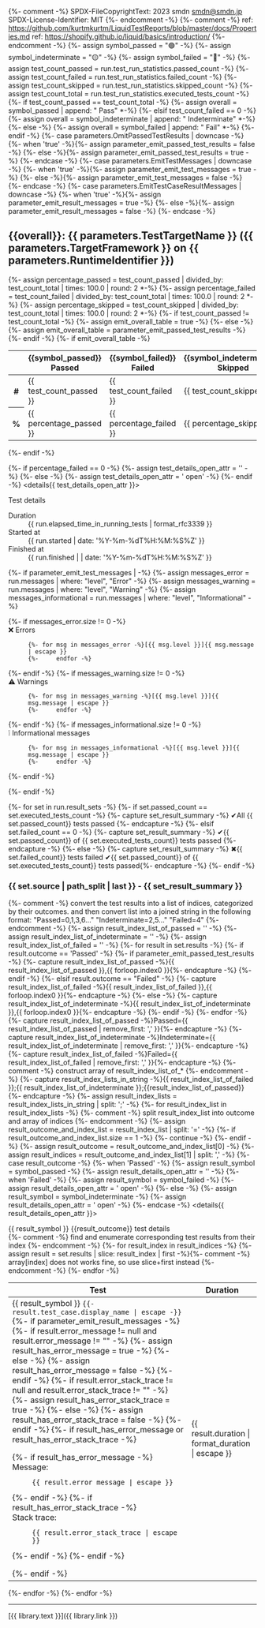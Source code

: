{%- comment -%}
SPDX-FileCopyrightText: 2023 smdn <smdn@smdn.jp>
SPDX-License-Identifier: MIT
{%- endcomment -%}
{%- comment -%}
  ref: https://github.com/kurtmkurtm/LiquidTestReports/blob/master/docs/Properties.md
  ref: https://shopify.github.io/liquid/basics/introduction/
{%- endcomment -%}
{%- assign symbol_passed = "🟢" -%}
{%- assign symbol_indeterminate = "🟡" -%}
{%- assign symbol_failed = "🔴" -%}
{%- assign test_count_passed   = run.test_run_statistics.passed_count -%}
{%- assign test_count_failed   = run.test_run_statistics.failed_count -%}
{%- assign test_count_skipped  = run.test_run_statistics.skipped_count -%}
{%- assign test_count_total    = run.test_run_statistics.executed_tests_count -%}
{%- if test_count_passed == test_count_total -%}
{%-   assign overall = symbol_passed | append: " Pass" *-%}
{%- elsif test_count_failed == 0 -%}
{%-   assign overall = symbol_indeterminate | append: " Indeterminate" *-%}
{%- else -%}
{%-   assign overall = symbol_failed | append: " Fail" *-%}
{%- endif -%}
{%- case parameters.OmitPassedTestResults | downcase -%}
{%-   when 'true' -%}{%- assign parameter_emit_passed_test_results = false -%}
{%-   else -%}{%- assign parameter_emit_passed_test_results = true -%}
{%- endcase -%}
{%- case parameters.EmitTestMessages | downcase -%}
{%-   when 'true' -%}{%- assign parameter_emit_test_messages = true -%}
{%-   else -%}{%- assign parameter_emit_test_messages = false -%}
{%- endcase -%}
{%- case parameters.EmitTestCaseResultMessages | downcase -%}
{%-   when 'true' -%}{%- assign parameter_emit_result_messages = true -%}
{%-   else -%}{%- assign parameter_emit_result_messages = false -%}
{%- endcase -%}
## {{overall}}: {{ parameters.TestTargetName }} ({{ parameters.TargetFramework }} on {{ parameters.RuntimeIdentifier }})
{%- assign percentage_passed  = test_count_passed  | divided_by: test_count_total | times: 100.0 | round: 2 *-%}
{%- assign percentage_failed  = test_count_failed  | divided_by: test_count_total | times: 100.0 | round: 2 *-%}
{%- assign percentage_skipped = test_count_skipped | divided_by: test_count_total | times: 100.0 | round: 2 *-%}
{%- if test_count_passed != test_count_total -%}
{%-   assign emit_overall_table = true -%}
{%- else -%}
{%-   assign emit_overall_table = parameter_emit_passed_test_results -%}
{%- endif -%}
{%- if emit_overall_table -%}
<table>
  <thead>
    <tr>
      <th></th>
      <th scope="col">{{symbol_passed}} Passed</th>
      <th scope="col">{{symbol_failed}} Failed</th>
      <th scope="col">{{symbol_indeterminate}} Skipped</th>
      <th scope="col">Total</th>
    </tr>
  </thead>
  <tbody>
    <tr>
      <th scope="row">#</th>
      <td>{{ test_count_passed }}</td>
      <td>{{ test_count_failed }}</td>
      <td>{{ test_count_skipped }}</td>
      <td>{{ test_count_total }}</td>
    </tr>
    <tr>
      <th scope="row">%</th>
      <td>{{ percentage_passed }}</td>
      <td>{{ percentage_failed }}</td>
      <td>{{ percentage_skipped }}</td>
      <td>100</td>
    </tr>
  </tbody>
</table>
{%- endif -%}

{%- if percentage_failed == 0 -%}
{%-   assign test_details_open_attr = '' -%}
{%- else -%}
{%-   assign test_details_open_attr = ' open' -%}
{%- endif -%}
<details{{ test_details_open_attr }}>
  <summary>Test details</summary>
  <dl>
    <dt>Duration</dt>
    <dd>{{ run.elapsed_time_in_running_tests | format_rfc3339 }}</dd>
    <dt>Started at</dt>
    <dd><time>{{ run.started | date: '%Y-%m-%dT%H:%M:%S%Z' }}</time></dd>
    <dt>Finished at</dt>
    <dd><time>{{ run.finished | | date: '%Y-%m-%dT%H:%M:%S%Z' }}</time></dd>
  </dl>
{%- if parameter_emit_test_messages | -%}
{%-   assign messages_error         = run.messages | where: "level", "Error" -%}
{%-   assign messages_warning       = run.messages | where: "level", "Warning" -%}
{%-   assign messages_informational = run.messages | where: "level", "Informational" -%}
  <dl>
{%-   if messages_error.size != 0 -%}
    <dt>❌ Errors</dt>
    <dd><pre><code>{%- for msg in messages_error -%}[{{ msg.level }}]{{ msg.message | escape }}
{%-     endfor -%}</code></pre></dd>
{%-   endif -%}
{%-   if messages_warning.size != 0 -%}
    <dt>⚠️ Warnings</summary>
    <dd><pre><code>{%- for msg in messages_warning -%}[{{ msg.level }}]{{ msg.message | escape }}
{%-     endfor -%}</code></pre></dd>
{%-   endif -%}
{%-   if messages_informational.size != 0 -%}
    <dt>❕ Informational messages</dt>
    <dd><pre><code>{%- for msg in messages_informational -%}[{{ msg.level }}]{{ msg.message | escape }}
{%-     endfor -%}</code></pre></dd>
{%-   endif -%}
  </dl>
{%- endif -%}
</details>

{%- for set in run.result_sets -%}
{%-   if set.passed_count == set.executed_tests_count -%}
{%-     capture set_result_summary -%} ✔All {{ set.passed_count}} tests passed {%- endcapture -%}
{%-   elsif set.failed_count == 0 -%}
{%-     capture set_result_summary -%} ✔{{ set.passed_count}} of {{ set.executed_tests_count}} tests passed {%- endcapture -%}
{%-   else -%}
{%-     capture set_result_summary -%} ✖{{ set.failed_count}} tests failed ✔{{ set.passed_count}} of {{ set.executed_tests_count}} tests passed{%- endcapture -%}
{%-   endif -%}
### {{ set.source | path_split | last }} - {{ set_result_summary }}
{%-   comment -%}
        convert the test results into a list of indices, categorized by their outcomes.
        and then convert list into a joined string in the following format:
          "Passed=0,1,3,6..."
          "Indeterminate=2,5..."
          "Failed=4"
{%-   endcomment -%}
{%-   assign result_index_list_of_passed = '' -%}
{%-   assign result_index_list_of_indeterminate = '' -%}
{%-   assign result_index_list_of_failed = '' -%}
{%-   for result in set.results -%}
{%-     if result.outcome == 'Passed' -%}
{%-       if parameter_emit_passed_test_results -%}
{%-         capture result_index_list_of_passed -%}{{ result_index_list_of_passed }},{{ forloop.index0 }}{%- endcapture -%}
{%-       endif -%}
{%-     elsif result.outcome == "Failed" -%}
{%-       capture result_index_list_of_failed -%}{{ result_index_list_of_failed }},{{ forloop.index0 }}{%- endcapture -%}
{%-     else -%}
{%-       capture result_index_list_of_indeterminate -%}{{ result_index_list_of_indeterminate }},{{ forloop.index0 }}{%- endcapture -%}
{%-     endif -%}
{%-   endfor -%}
{%-   capture result_index_list_of_passed -%}Passed={{ result_index_list_of_passed | remove_first: ',' }}{%- endcapture -%}
{%-   capture result_index_list_of_indeterminate -%}Indeterminate={{ result_index_list_of_indeterminate | remove_first: ',' }}{%- endcapture -%}
{%-   capture result_index_list_of_failed -%}Failed={{ result_index_list_of_failed | remove_first: ',' }}{%- endcapture -%}
{%-   comment -%}
        construct array of result_index_list_of_*
{%-   endcomment -%}
{%-   capture result_index_lists_in_string -%}{{ result_index_list_of_failed }};{{ result_index_list_of_indeterminate }};{{result_index_list_of_passed}}{%- endcapture -%}
{%-   assign result_index_lists = result_index_lists_in_string | split: ';' -%}
{%-   for result_index_list in result_index_lists -%}
{%-     comment -%}
          split result_index_list into outcome and array of indices
{%-     endcomment -%}
{%-     assign result_outcome_and_index_list = result_index_list | split: '=' -%}
{%-     if result_outcome_and_index_list.size == 1 -%}
{%-       continue -%}
{%-     endif -%}
{%-     assign result_outcome = result_outcome_and_index_list[0] -%}
{%-     assign result_indices = result_outcome_and_index_list[1] | split: ',' -%}
{%-     case result_outcome -%}
{%-       when 'Passed' -%}
{%-         assign result_symbol = symbol_passed -%}
{%-         assign result_details_open_attr = '' -%}
{%-       when 'Failed' -%}
{%-         assign result_symbol = symbol_failed -%}
{%-         assign result_details_open_attr = ' open' -%}
{%-       else -%}
{%-         assign result_symbol = symbol_indeterminate -%}
{%-         assign result_details_open_attr = ' open' -%}
{%-     endcase -%}
<details{{ result_details_open_attr }}>
  <summary>{{ result_symbol }} {{result_outcome}} test details</summary>
  <table>
    <thead>
      <tr>
        <th>Test</th>
        <th>Duration</th>
      </tr>
    </thead>
    <tbody>
{%-     comment -%}
          find and enumerate corresponding test results from their index
{%-     endcomment -%}
{%-     for result_index in result_indices -%}
{%-       assign result = set.results | slice: result_index | first -%}{%- comment -%} array[index] does not works fine, so use slice+first instead {%- endcomment -%}
      <tr>
        <td>
          <span>{{ result_symbol }} <code>{{- result.test_case.display_name | escape -}}</code></span>
          {%- if parameter_emit_result_messages -%}
          {%-   if result.error_message != null and result.error_message != "" -%}
          {%-     assign result_has_error_message = true -%}
          {%-   else -%}
          {%-     assign result_has_error_message = false -%}
          {%-   endif -%}
          {%-   if result.error_stack_trace != null and result.error_stack_trace != "" -%}
          {%-     assign result_has_error_stack_trace = true -%}
          {%-   else -%}
          {%-     assign result_has_error_stack_trace = false -%}
          {%-   endif -%}
          {%-   if result_has_error_message or result_has_error_stack_trace -%}
          <dl>
          {%-     if result_has_error_message -%}
            <dt>Message:</dt>
            <dd><pre><code>{{ result.error_message | escape }}</code></pre></dd>
          {%-     endif -%}
          {%-     if result_has_error_stack_trace -%}
            <dt>Stack trace:</dt>
            <dd><pre><code>{{ result.error_stack_trace | escape }}</code></pre></dd>
          {%-     endif -%}
          {%-   endif -%}
          </dl>
          {%- endif -%}
        </td>
        <td>{{ result.duration | format_duration | escape }}</td>
      </tr>
{%-     endfor -%}
    </tbody>
  </table>
</details>
{%-   endfor -%}
{%- endfor -%}

----

[{{ library.text }}]({{ library.link }})

